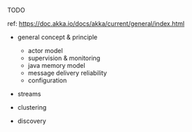 TODO

ref: https://doc.akka.io/docs/akka/current/general/index.html

* general concept & principle
    - actor model
    - supervision & monitoring
    - java memory model
    - message delivery reliability
    - configuration 

* streams

* clustering

* discovery
